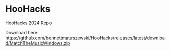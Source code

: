 # HooHacks
HooHacks 2024 Repo


Download here:
https://github.com/bennettmatuszewski/HooHacks/releases/latest/download/MatchTheMusicWindows.zip
